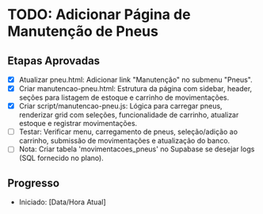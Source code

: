 # TODO: Adicionar Página de Manutenção de Pneus

## Etapas Aprovadas
- [x] Atualizar pneu.html: Adicionar link "Manutenção" no submenu "Pneus".
- [x] Criar manutencao-pneu.html: Estrutura da página com sidebar, header, seções para listagem de estoque e carrinho de movimentações.
- [x] Criar script/manutencao-pneu.js: Lógica para carregar pneus, renderizar grid com seleções, funcionalidade de carrinho, atualizar estoque e registrar movimentações.
- [ ] Testar: Verificar menu, carregamento de pneus, seleção/adição ao carrinho, submissão de movimentações e atualização do banco.
- [ ] Nota: Criar tabela 'movimentacoes_pneus' no Supabase se desejar logs (SQL fornecido no plano).

## Progresso
- Iniciado: [Data/Hora Atual]
